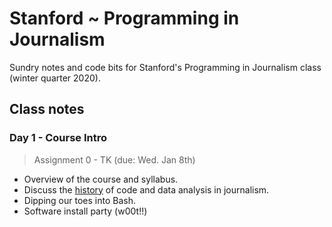 # Stanford ~ Programming in Journalism

Sundry notes and code bits for Stanford's Programming in Journalism class (winter quarter 2020).

## Class notes

### Day 1 - Course Intro

> Assignment 0 - TK (due: Wed. Jan 8th)

* Overview of the course and syllabus.
* Discuss the [history](docs/history.md) of code and data analysis in journalism. 
* Dipping our toes into Bash. 
* Software install party (w00t!!)